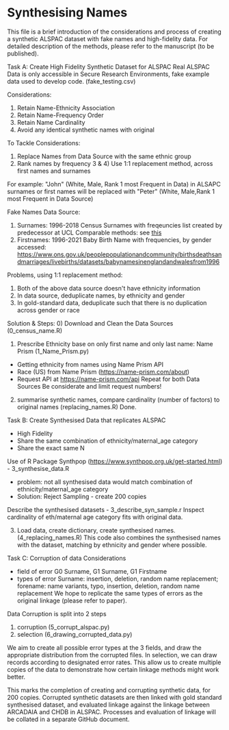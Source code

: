 # Synthesising Names
This file is a brief introduction of the considerations and process of creating a synthetic ALSPAC dataset with fake names and high-fidelity data.
For detailed description of the methods, please refer to the manuscript (to be published).

Task A: Create High Fidelity Synthetic Dataset for ALSPAC
Real ALSPAC Data is only accessible in Secure Research Environments, fake example data used to develop code. (fake_testing.csv)

Considerations: 
1) Retain Name-Ethnicity Association
2) Retain Name-Frequency Order
3) Retain Name Cardinality
4) Avoid any identical synthetic names with original

To Tackle Considerations:
1) Replace Names from Data Source with the same ethnic group
2) Rank names by frequency
3 & 4) Use 1:1 replacement method, across first names and surnames

For example:
"John" (White, Male, Rank 1 most Frequent in Data) in ALSAPC surnames or first names will be replaced with 
"Peter" (White, Male,Rank 1 most Frequent in Data Source)

Fake Names Data Source:
1) Surnames: 1996-2018 Census Surnames with freqeuncies 
list created by predecessor at UCL
Comparable methods: see [this]([url](https://eprints.lse.ac.uk/115497/1/WP_342.pdf)) 
3) Firstnames: 1996-2021 Baby Birth Name with frequencies, by gender
accessed: https://www.ons.gov.uk/peoplepopulationandcommunity/birthsdeathsandmarriages/livebirths/datasets/babynamesinenglandandwalesfrom1996

Problems, using 1:1 replacement method:
1) Both of the above data source doesn't have ethnicity information
2) In data source, deduplicate names, by ethnicity and gender
3) In gold-standard data, deduplicate such that there is no duplication across gender or race


Solution & Steps:
0) Download and Clean the Data Sources (0_census_name.R)
1) Prescribe Ethnicity base on only first name and only last name: Name Prism (1_Name_Prism.py)
- Getting ethnicity from names using Name Prism API
- Race (US) from Name Prism (https://name-prism.com/about)
- Request API at https://name-prism.com/api
Repeat for both Data Sources
Be considerate and limit request numbers!

2) summarise synthetic names, compare cardinality (number of factors) to original names (replacing_names.R)
Done.

Task B: Create Synthesised Data that replicates ALSPAC
- High Fidelity
- Share the same combination of ethnicity/maternal_age category
- Share the exact same N

Use of R Package Synthpop (https://www.synthpop.org.uk/get-started.html) - 3_synthesise_data.R
- problem: not all synthesised data would match combination of ethnicity/maternal_age category
- Solution: Reject Sampling - create 200 copies

Describe the synthesised datasets - 3_describe_syn_sample.r
Inspect cardinality of eth/maternal age category fits with original data.

3) Load data, create dictionary, create synthesised names. (4_replacing_names.R)
This code also combines the synthesised names with the dataset, matching by ethnicity and gender where possible.

Task C: Corruption of data 
Considerations
- field of error 
G0 Surname, G1 Surname, G1 Firstname
- types of error 
Surname: insertion, deletion, random name replacement; 
forename: name variants, typo, insertion, deletion, random name replacement
We hope to replicate the same types of errors as the original linkage (please refer to paper). 

Data Corruption is split into 2 steps
1) corruption (5_corrupt_alspac.py)
2) selection (6_drawing_corrupted_data.py)

We aim to create all possible error types at the 3 fields, and draw the appropriate distribution from the corrupted files.
In selection, we can draw records according to designated error rates. This allow us to create multiple copies of the data to demonstrate how certain linkage methods might work better.

This marks the completion of creating and corrupting synthetic data, for 200 copies.
Corrupted synthetic datasets are then linked with gold standard synthesised dataset, and evaluated linkage against the linkage between ARCADAIA and CHDB in ALSPAC. Processes and evaluation of linkage will be collated in a separate GitHub document. 














